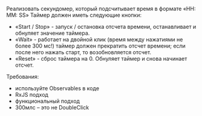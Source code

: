Реализовать секундомер, который подсчитывает время в формате «HH: MM: SS»
Таймер должен иметь следующие кнопки:

- «Start / Stop» - запуск / остановка отсчета времени, останавливает и обнуляет значение таймера.
- «Wait» - работает на двойной клик (время между нажатиями не более 300 мс!) таймер должен прекратить отсчет времени; если после него нажать старт, то возобновляется отсчет.
- «Reset» - сброс таймера на 0. Обнуляет таймер и снова начинает отсчет.

Требования:

- используйте Observables в коде
- RxJS подход
- функциональный подход
- 300млс – это не DoubleClick
